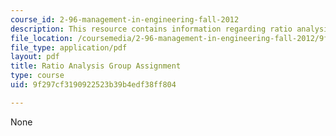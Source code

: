 ```yaml
---
course_id: 2-96-management-in-engineering-fall-2012
description: This resource contains information regarding ratio analysis group assignment.
file_location: /coursemedia/2-96-management-in-engineering-fall-2012/9f297cf3190922523b39b4edf38ff804_MIT2_96F12_assn06.pdf
file_type: application/pdf
layout: pdf
title: Ratio Analysis Group Assignment
type: course
uid: 9f297cf3190922523b39b4edf38ff804

---
```

None